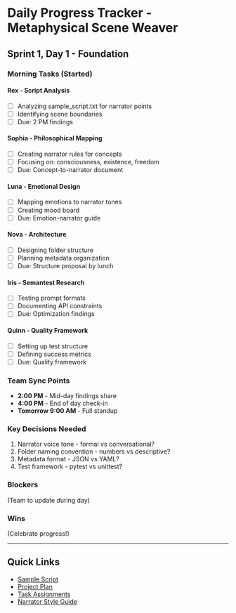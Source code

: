 # Daily Progress Tracker - Metaphysical Scene Weaver

## Sprint 1, Day 1 - Foundation

### Morning Tasks (Started)

#### Rex - Script Analysis
- [ ] Analyzing sample_script.txt for narrator points
- [ ] Identifying scene boundaries
- [ ] Due: 2 PM findings

#### Sophia - Philosophical Mapping  
- [ ] Creating narrator rules for concepts
- [ ] Focusing on: consciousness, existence, freedom
- [ ] Due: Concept-to-narrator document

#### Luna - Emotional Design
- [ ] Mapping emotions to narrator tones
- [ ] Creating mood board
- [ ] Due: Emotion-narrator guide

#### Nova - Architecture
- [ ] Designing folder structure
- [ ] Planning metadata organization
- [ ] Due: Structure proposal by lunch

#### Iris - Semantest Research
- [ ] Testing prompt formats
- [ ] Documenting API constraints
- [ ] Due: Optimization findings

#### Quinn - Quality Framework
- [ ] Setting up test structure
- [ ] Defining success metrics
- [ ] Due: Quality framework

### Team Sync Points

- **2:00 PM** - Mid-day findings share
- **4:00 PM** - End of day check-in
- **Tomorrow 9:00 AM** - Full standup

### Key Decisions Needed

1. Narrator voice tone - formal vs conversational?
2. Folder naming convention - numbers vs descriptive?
3. Metadata format - JSON vs YAML?
4. Test framework - pytest vs unittest?

### Blockers

(Team to update during day)

### Wins

(Celebrate progress!)

---

## Quick Links

- [Sample Script](/examples/sample_script.txt)
- [Project Plan](/docs/PROJECT_PLAN.md)
- [Task Assignments](/docs/TEAM_TASK_ASSIGNMENTS.md)
- [Narrator Style Guide](/docs/NARRATOR_STYLE_GUIDE.md)